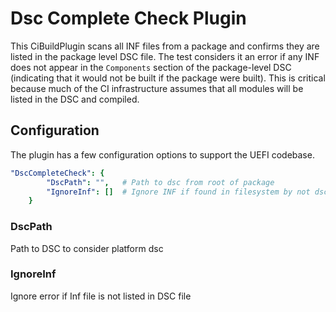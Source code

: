 # Dsc Complete Check Plugin

This CiBuildPlugin scans all INF files from a package and confirms they are listed in the package level DSC file. The test considers it an error if any INF does not appear in the `Components` section of the package-level DSC (indicating that it would not be built if the package were built). This is critical because much of the CI infrastructure assumes that all modules will be listed in the DSC and compiled.

## Configuration

The plugin has a few configuration options to support the UEFI codebase.

``` yaml
"DscCompleteCheck": {
        "DscPath": "",   # Path to dsc from root of package
        "IgnoreInf": []  # Ignore INF if found in filesystem by not dsc
    }
```

### DscPath

Path to DSC to consider platform dsc

### IgnoreInf

Ignore error if Inf file is not listed in DSC file
